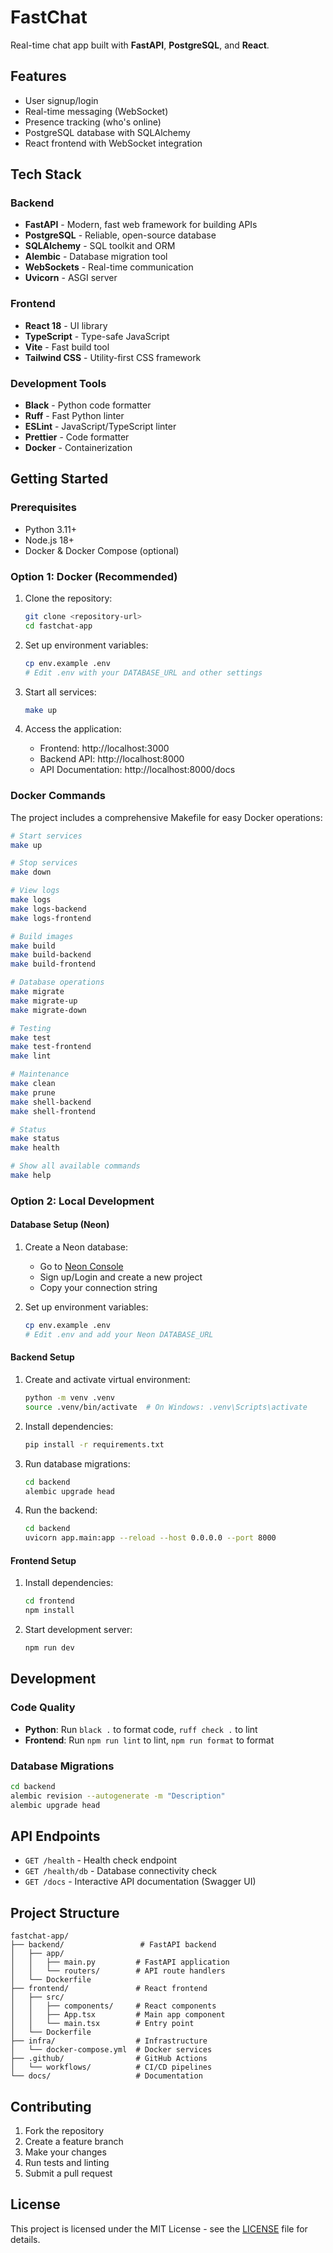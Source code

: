 # FastChat

Real-time chat app built with **FastAPI**, **PostgreSQL**, and **React**.

## Features

- User signup/login
- Real-time messaging (WebSocket)
- Presence tracking (who's online)
- PostgreSQL database with SQLAlchemy
- React frontend with WebSocket integration

## Tech Stack

### Backend

- **FastAPI** - Modern, fast web framework for building APIs
- **PostgreSQL** - Reliable, open-source database
- **SQLAlchemy** - SQL toolkit and ORM
- **Alembic** - Database migration tool
- **WebSockets** - Real-time communication
- **Uvicorn** - ASGI server

### Frontend

- **React 18** - UI library
- **TypeScript** - Type-safe JavaScript
- **Vite** - Fast build tool
- **Tailwind CSS** - Utility-first CSS framework

### Development Tools

- **Black** - Python code formatter
- **Ruff** - Fast Python linter
- **ESLint** - JavaScript/TypeScript linter
- **Prettier** - Code formatter
- **Docker** - Containerization

## Getting Started

### Prerequisites

- Python 3.11+
- Node.js 18+
- Docker & Docker Compose (optional)

### Option 1: Docker (Recommended)

1. Clone the repository:

   ```bash
   git clone <repository-url>
   cd fastchat-app
   ```

2. Set up environment variables:

   ```bash
   cp env.example .env
   # Edit .env with your DATABASE_URL and other settings
   ```

3. Start all services:

   ```bash
   make up
   ```

4. Access the application:
   - Frontend: http://localhost:3000
   - Backend API: http://localhost:8000
   - API Documentation: http://localhost:8000/docs

### Docker Commands

The project includes a comprehensive Makefile for easy Docker operations:

```bash
# Start services
make up

# Stop services
make down

# View logs
make logs
make logs-backend
make logs-frontend

# Build images
make build
make build-backend
make build-frontend

# Database operations
make migrate
make migrate-up
make migrate-down

# Testing
make test
make test-frontend
make lint

# Maintenance
make clean
make prune
make shell-backend
make shell-frontend

# Status
make status
make health

# Show all available commands
make help
```

### Option 2: Local Development

#### Database Setup (Neon)

1. Create a Neon database:

   - Go to [Neon Console](https://console.neon.tech/)
   - Sign up/Login and create a new project
   - Copy your connection string

2. Set up environment variables:
   ```bash
   cp env.example .env
   # Edit .env and add your Neon DATABASE_URL
   ```

#### Backend Setup

1. Create and activate virtual environment:

   ```bash
   python -m venv .venv
   source .venv/bin/activate  # On Windows: .venv\Scripts\activate
   ```

2. Install dependencies:

   ```bash
   pip install -r requirements.txt
   ```

3. Run database migrations:

   ```bash
   cd backend
   alembic upgrade head
   ```

4. Run the backend:
   ```bash
   cd backend
   uvicorn app.main:app --reload --host 0.0.0.0 --port 8000
   ```

#### Frontend Setup

1. Install dependencies:

   ```bash
   cd frontend
   npm install
   ```

2. Start development server:
   ```bash
   npm run dev
   ```

## Development

### Code Quality

- **Python**: Run `black .` to format code, `ruff check .` to lint
- **Frontend**: Run `npm run lint` to lint, `npm run format` to format

### Database Migrations

```bash
cd backend
alembic revision --autogenerate -m "Description"
alembic upgrade head
```

## API Endpoints

- `GET /health` - Health check endpoint
- `GET /health/db` - Database connectivity check
- `GET /docs` - Interactive API documentation (Swagger UI)

## Project Structure

```
fastchat-app/
├── backend/                 # FastAPI backend
│   ├── app/
│   │   ├── main.py         # FastAPI application
│   │   └── routers/        # API route handlers
│   └── Dockerfile
├── frontend/               # React frontend
│   ├── src/
│   │   ├── components/     # React components
│   │   ├── App.tsx         # Main app component
│   │   └── main.tsx        # Entry point
│   └── Dockerfile
├── infra/                  # Infrastructure
│   └── docker-compose.yml  # Docker services
├── .github/                # GitHub Actions
│   └── workflows/          # CI/CD pipelines
└── docs/                   # Documentation
```

## Contributing

1. Fork the repository
2. Create a feature branch
3. Make your changes
4. Run tests and linting
5. Submit a pull request

## License

This project is licensed under the MIT License - see the [LICENSE](LICENSE) file for details.
